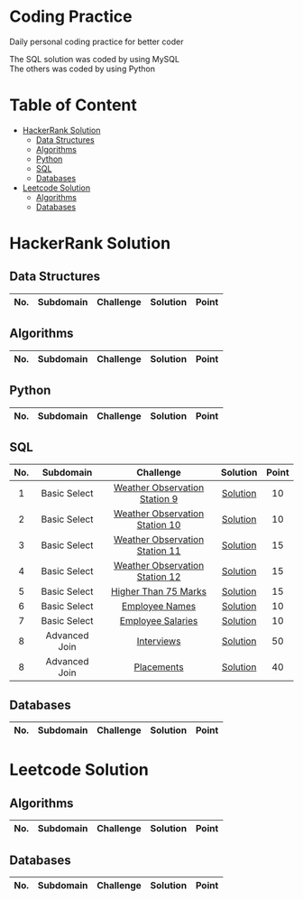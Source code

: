 # Coding Practice
Daily personal coding practice for better coder 

The SQL solution was coded by using MySQL\
The others was coded by using Python

# Table of Content
* [HackerRank Solution](#hackerrank-solution)
  - [Data Structures](#data-structures)
  - [Algorithms](#algorithms)
  - [Python](#python)
  - [SQL](#sql)
  - [Databases](#databases)
* [Leetcode Solution](#leetcode-solution)
    - [Algorithms](#algorithms-1)
    - [Databases](#databases-1)
# HackerRank Solution
## Data Structures
| No. | Subdomain | Challenge | Solution | Point|
|:-----:|:-----:|:-----:|:-----:|:-----:|

## Algorithms
| No. | Subdomain | Challenge | Solution | Point|
|:-----:|:-----:|:-----:|:-----:|:-----:|
## Python
| No. | Subdomain | Challenge | Solution | Point|
|:-----:|:-----:|:-----:|:-----:|:-----:|
## SQL
| No. | Subdomain | Challenge | Solution | Point|
|:-----:|:-----:|:-----:|:-----:|:-----:|
|1|Basic Select|[Weather Observation Station 9](https://www.hackerrank.com/challenges/weather-observation-station-9/problem?isFullScreen=true)|[Solution](https://github.com/Datvt123/Coding-Practice/blob/main/HackerRank%20Solution/SQL/Weather%20Observation%20Station%209.sql)|10|
|2|Basic Select|[Weather Observation Station 10](https://www.hackerrank.com/challenges/weather-observation-station-10/problem?isFullScreen=true&h_r=next-challenge&h_v=zen)|[Solution](https://github.com/Datvt123/Coding-Practice/blob/main/HackerRank%20Solution/SQL/Weather%20Observation%20Station%2010.sql)|10|
|3|Basic Select|[Weather Observation Station 11](https://www.hackerrank.com/challenges/weather-observation-station-11/problem?isFullScreen=true&h_r=next-challenge&h_v=zen&h_r=next-challenge&h_v=zen)|[Solution](https://github.com/Datvt123/Coding-Practice/blob/main/HackerRank%20Solution/SQL/Weather%20Observation%20Station%2011.sql)|15|
|4|Basic Select|[Weather Observation Station 12](https://www.hackerrank.com/challenges/weather-observation-station-12/problem?isFullScreen=true&h_r=next-challenge&h_v=zen&h_r=next-challenge&h_v=zen&h_r=next-challenge&h_v=zen)|[Solution](https://github.com/Datvt123/Coding-Practice/blob/main/HackerRank%20Solution/SQL/Weather%20Observation%20Station%2012.sql)|15|
|5|Basic Select|[Higher Than 75 Marks](https://www.hackerrank.com/challenges/more-than-75-marks/problem?isFullScreen=true&h_r=next-challenge&h_v=zen&h_r=next-challenge&h_v=zen&h_r=next-challenge&h_v=zen&h_r=next-challenge&h_v=zen)|[Solution](https://github.com/Datvt123/Coding-Practice/blob/main/HackerRank%20Solution/SQL/Higher%20Than%2075%20Marks.sql)|15|
|6|Basic Select|[Employee Names](https://www.hackerrank.com/challenges/name-of-employees/problem?isFullScreen=true)|[Solution](https://github.com/Datvt123/Coding-Practice/blob/main/HackerRank%20Solution/SQL/Employee%20Names.sql)|10|
|7|Basic Select|[Employee Salaries](https://www.hackerrank.com/challenges/salary-of-employees/problem?isFullScreen=true&h_r=next-challenge&h_v=zen)|[Solution](https://github.com/Datvt123/Coding-Practice/blob/main/HackerRank%20Solution/SQL/Employee%20Salaries.sql)|10|
|8|Advanced Join|[Interviews](https://www.hackerrank.com/challenges/interviews/problem?isFullScreen=true&h_r=next-challenge&h_v=zen)|[Solution](https://github.com/Datvt123/Coding-Practice/blob/main/HackerRank%20Solution/SQL/Interviews.sql)|50|
|8|Advanced Join|[Placements](https://www.hackerrank.com/challenges/placements/problem?isFullScreen=true&h_r=next-challenge&h_v=zen)|[Solution]()|40|

## Databases
| No. | Subdomain | Challenge | Solution | Point|
|:-----:|:-----:|:-----:|:-----:|:-----:|
# Leetcode Solution
## Algorithms
| No. | Subdomain | Challenge | Solution | Point|
|:-----:|:-----:|:-----:|:-----:|:-----:|
## Databases
| No. | Subdomain | Challenge | Solution | Point|
|:-----:|:-----:|:-----:|:-----:|:-----:|